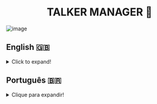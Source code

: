 <h1 align="center">TALKER MANAGER 🎤</h1>

![image](https://user-images.githubusercontent.com/96205316/187313316-1fb68184-0832-4823-b0e5-b7fa45a8df70.png)

## English 🇬🇧
<details>
<summary>Click to expand!</summary>
  
### Description 📝
Talker Manager is a CRUD (Create, Read, Update and Delete) API of talkers. This API has endpoints that allow the user to read and write in a file using the Node.js fs module. The development of this project allowed me to put in practice what I learned of Node.js, Express.js and HTTP Protocols during the Back-end module at [Trybe](https://www.betrybe.com/).

### Technologies and Tools 🔧
<img src="https://img.shields.io/badge/Docker-2CA5E0?style=for-the-badge&logo=docker&logoColor=white" alt="docker-logo"/>
<img src="https://img.shields.io/badge/Node.js-339933?style=for-the-badge&logo=nodedotjs&logoColor=white" alt="nodejs-logo"/>
<img src="https://img.shields.io/badge/Express.js-000000?style=for-the-badge&logo=express&logoColor=white" alt="express-logo"/>
<img src="https://img.shields.io/badge/Postman-FF6C37?style=for-the-badge&logo=Postman&logoColor=white" alt="postman-logo"/>
<img src="https://img.shields.io/badge/Swagger-85EA2D?style=for-the-badge&logo=Swagger&logoColor=white" alt="swagger-logo"/>

Talker Manager was developed using **Docker** to create an isolated development environment. Using **Express.js**, a CRUD (Create, Read, Update and Delete) API was created to manage Talkers from a **JSON** file using Node.js fs module.
**Nodemon** and **Postman** were used as development tools, as Nodemon allowed me to monitor scripts during construction and Postman let me test and design the endpoints.
After the project's development, **Swagger** was then used to design and write it's documentation.

### Installation 📋

1. Create a directory using the **mkdir** command:
```
  mkdir saraivais-projects
```

2. Access the directory using the **cd** command and clone the repository:
```
  cd saraivais-projects
  git clone git@github.com:saraivais/talker-manager.git
```

3. Access the project directory and install it's dependencies:
```
  cd talker-manager
  npm i
```

4. Lastly, use the **npm start** command and access the **API documentation** via browser, using the following url
```
  http://localhost:3000
```

</details>

## Português 🇧🇷
<details>
  <summary>Clique para expandir!</summary>
  
  ### Descrição 📝
Talker Manager é uma API CRUD (Criar, Ler, Atualizar e Excluir) de locutores. Essa API possui endpoints que permitem ao usuário ler e gravar em um arquivo usando o módulo Node.js fs. O desenvolvimento deste projeto me permitiu colocar em prática o que aprendi sobre Node.js, Express.js e Protocolos HTTP durante o módulo Back-end no [Trybe](https://www.betrybe.com/).

### Tecnologias e Ferramentas 🔧
<img src="https://img.shields.io/badge/Docker-2CA5E0?style=for-the-badge&logo=docker&logoColor=white" alt="docker-logo"/>
<img src="https://img.shields.io/badge/Node.js-339933?style=for-the-badge&logo=nodedotjs&logoColor=white" alt="nodejs-logo"/>
<img src="https://img.shields.io/badge/Express.js-000000?style=for-the-badge&logo=express&logoColor=white" alt="express-logo"/>
<img src="https://img.shields.io/badge/Postman-FF6C37?style=for-the-badge&logo=Postman&logoColor=white" alt="postman-logo"/>
<img src="https://img.shields.io/badge/Swagger-85EA2D?style=for-the-badge&logo=Swagger&logoColor=white" alt="swagger-logo"/>

O Talker Manager foi desenvolvido usando o **Docker** para criar um ambiente de desenvolvimento isolado. Usando **Express.js**, uma API CRUD (Create, Read, Update and Delete) foi criada para gerenciar Talkers de um arquivo **JSON** usando o módulo Node.js fs.
**Nodemon** e **Postman** foram usados ​​como ferramentas de desenvolvimento, pois o Nodemon me permitiu monitorar scripts durante a construção e o Postman me permitiu testar e projetar os endpoints.
Após o desenvolvimento do projeto, **Swagger** foi usado para projetar e escrever sua documentação.

### Instalação 📋

1. Crie um diretório usando o comando **mkdir**:
```
  mkdir saraivais-projects
```

2. Acesse o diretório usando o comando **cd** e clone o repositório:
```
  cd saraivais-projects
  git clone git@github.com:saraivais/talker-manager.git
```

3. Acesse o diretório do projeto e instale suas dependências:
```
  cd talker-manager
  npm i
```

4. Por fim, use o comando **npm start** e acesse a **documentação da API** via navegador, usando a seguinte url
```
  http://localhost:3000
```

</details>
